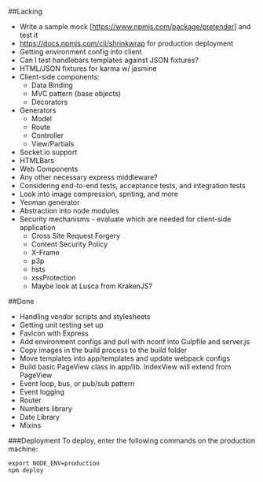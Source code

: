 ##Lacking
* Write a sample mock [https://www.npmjs.com/package/pretender] and test it
* https://docs.npmjs.com/cli/shrinkwrap for production deployment
* Getting environment config into client
* Can I test handlebars templates against JSON fixtures?
* HTML/JSON fixtures for karma w/ jasmine
* Client-side components:
  * Data Binding
  * MVC pattern (base objects)
  * Decorators
* Generators
  * Model
  * Route
  * Controller
  * View/Partials
* Socket.io support
* HTMLBars
* Web Components
* Any other necessary express middleware?
* Considering end-to-end tests, acceptance tests, and integration tests
* Look into image compression, spriting, and more
* Yeoman generator
* Abstraction into node modules
* Security mechanisms - evaluate which are needed for client-side application
  * Cross Site Request Forgery
  * Content Security Policy
  * X-Frame
  * p3p
  * hsts
  * xssProtection
  * Maybe look at Lusca from KrakenJS?

##Done
* Handling vendor scripts and stylesheets
* Getting unit testing set up
* Favicon with Express
* Add environment configs and pull with nconf into Gulpfile and server.js
* Copy images in the build process to the build folder
* Move templates into app/templates and update webpack configs
* Build basic PageView class in app/lib. IndexView will extend from PageView
* Event loop, bus, or pub/sub pattern
* Event logging
* Router
* Numbers library
* Date Library
* Mixins

###Deployment
To deploy, enter the following commands on the production machine:
```
export NODE_ENV=production
npm deploy
```
